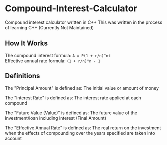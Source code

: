 # Compound-Interest-Calculator
Compound interest calculator written in C++
This was written in the process of learning C++
(Currently Not Maintained)

## How It Works
The compound interest formula: 
``` A = P(1 + r/n)^nt ``` \
Effective annual rate formula:
``` (1 + r/n)^n - 1 ```

## Definitions
The "Principal Amount" is defined as: The initial value or amount of money

The "Interest Rate" is defined as: The interest rate applied at each compound

The "Future Value (Value)" is defined as: The future value of the investment/loan including interest (Final Amount)

The "Effective Annual Rate" is defined as: The real return on the investment when the effects of compounding over the years specified are taken into account
